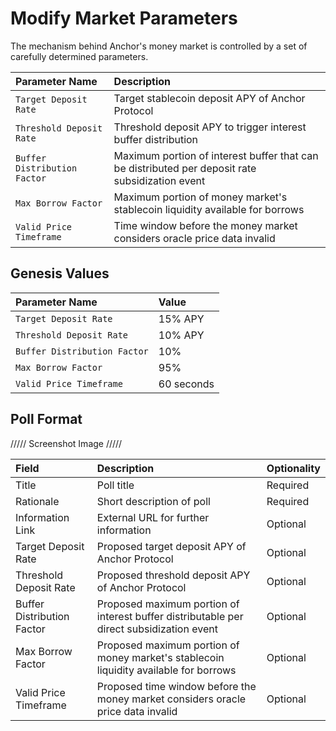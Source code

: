 # Modify Market Parameters

The mechanism behind Anchor's money market is controlled by a set of carefully determined parameters.



| Parameter Name | Description |
| :--- | :--- |
| `Target Deposit Rate` | Target stablecoin deposit APY of Anchor Protocol |
| `Threshold Deposit Rate` | Threshold deposit APY to trigger interest buffer distribution |
| `Buffer Distribution Factor` | Maximum portion of interest buffer that can be distributed per deposit rate subsidization event |
| `Max Borrow Factor` | Maximum portion of money market's stablecoin liquidity available for borrows |
| `Valid Price Timeframe` | Time window before the money market considers oracle price data invalid |

## Genesis Values

| Parameter Name | Value |
| :--- | :--- |
| `Target Deposit Rate` | 15% APY |
| `Threshold Deposit Rate` | 10% APY |
| `Buffer Distribution Factor` | 10% |
| `Max Borrow Factor` | 95% |
| `Valid Price Timeframe` | 60 seconds |

## Poll Format

///// Screenshot Image /////

| Field | Description | Optionality |
| :--- | :--- | :--- |
| Title | Poll title | Required |
| Rationale | Short description of poll | Required |
| Information Link | External URL for further information | Optional |
| Target Deposit Rate | Proposed target deposit APY of Anchor Protocol | Optional |
| Threshold Deposit Rate | Proposed threshold deposit APY of Anchor Protocol | Optional |
| Buffer Distribution Factor | Proposed maximum portion of interest buffer distributable per direct subsidization event | Optional |
| Max Borrow Factor | Proposed maximum portion of money market's stablecoin liquidity available for borrows | Optional |
| Valid Price Timeframe | Proposed time window before the money market considers oracle price data invalid | Optional |

